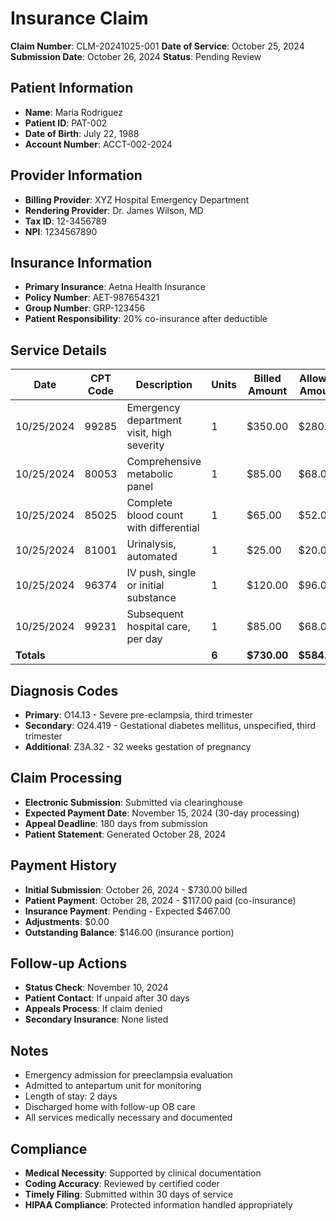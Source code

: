 # Insurance Claim

**Claim Number**: CLM-20241025-001
**Date of Service**: October 25, 2024
**Submission Date**: October 26, 2024
**Status**: Pending Review

## Patient Information
- **Name**: Maria Rodriguez
- **Patient ID**: PAT-002
- **Date of Birth**: July 22, 1988
- **Account Number**: ACCT-002-2024

## Provider Information
- **Billing Provider**: XYZ Hospital Emergency Department
- **Rendering Provider**: Dr. James Wilson, MD
- **Tax ID**: 12-3456789
- **NPI**: 1234567890

## Insurance Information
- **Primary Insurance**: Aetna Health Insurance
- **Policy Number**: AET-987654321
- **Group Number**: GRP-123456
- **Patient Responsibility**: 20% co-insurance after deductible

## Service Details

| Date | CPT Code | Description | Units | Billed Amount | Allowed Amount | Patient Pay |
|------|----------|-------------|-------|---------------|----------------|-------------|
| 10/25/2024 | 99285 | Emergency department visit, high severity | 1 | $350.00 | $280.00 | $56.00 |
| 10/25/2024 | 80053 | Comprehensive metabolic panel | 1 | $85.00 | $68.00 | $13.60 |
| 10/25/2024 | 85025 | Complete blood count with differential | 1 | $65.00 | $52.00 | $10.40 |
| 10/25/2024 | 81001 | Urinalysis, automated | 1 | $25.00 | $20.00 | $4.00 |
| 10/25/2024 | 96374 | IV push, single or initial substance | 1 | $120.00 | $96.00 | $19.20 |
| 10/25/2024 | 99231 | Subsequent hospital care, per day | 1 | $85.00 | $68.00 | $13.60 |
| **Totals** | | | **6** | **$730.00** | **$584.00** | **$117.00** |

## Diagnosis Codes
- **Primary**: O14.13 - Severe pre-eclampsia, third trimester
- **Secondary**: O24.419 - Gestational diabetes mellitus, unspecified, third trimester
- **Additional**: Z3A.32 - 32 weeks gestation of pregnancy

## Claim Processing
- **Electronic Submission**: Submitted via clearinghouse
- **Expected Payment Date**: November 15, 2024 (30-day processing)
- **Appeal Deadline**: 180 days from submission
- **Patient Statement**: Generated October 28, 2024

## Payment History
- **Initial Submission**: October 26, 2024 - $730.00 billed
- **Patient Payment**: October 28, 2024 - $117.00 paid (co-insurance)
- **Insurance Payment**: Pending - Expected $467.00
- **Adjustments**: $0.00
- **Outstanding Balance**: $146.00 (insurance portion)

## Follow-up Actions
- **Status Check**: November 10, 2024
- **Patient Contact**: If unpaid after 30 days
- **Appeals Process**: If claim denied
- **Secondary Insurance**: None listed

## Notes
- Emergency admission for preeclampsia evaluation
- Admitted to antepartum unit for monitoring
- Length of stay: 2 days
- Discharged home with follow-up OB care
- All services medically necessary and documented

## Compliance
- **Medical Necessity**: Supported by clinical documentation
- **Coding Accuracy**: Reviewed by certified coder
- **Timely Filing**: Submitted within 30 days of service
- **HIPAA Compliance**: Protected information handled appropriately